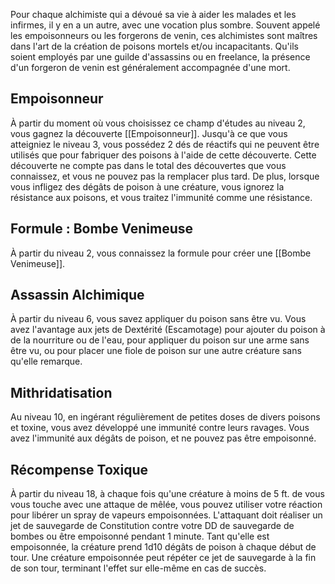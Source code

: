 Pour chaque alchimiste qui a dévoué sa vie à aider les malades et les infirmes, il y en a un autre, avec une vocation plus sombre. Souvent appelé les empoisonneurs ou les forgerons de venin, ces alchimistes sont maîtres dans l'art de la création de poisons mortels et/ou incapacitants. Qu'ils soient employés par une guilde d'assassins ou en freelance, la présence d'un forgeron de venin est généralement accompagnée d'une mort.

## Empoisonneur

À partir du moment où vous choisissez ce champ d'études au niveau 2, vous gagnez la découverte [[Empoisonneur]]. Jusqu'à ce que vous atteigniez le niveau 3, vous possédez 2 dés de réactifs qui ne peuvent être utilisés que pour fabriquer des poisons à l'aide de cette découverte. Cette découverte ne compte pas dans le total des découvertes que vous connaissez, et vous ne pouvez pas la remplacer plus tard. De plus, lorsque vous infligez des dégâts de poison à une créature, vous ignorez la résistance aux poisons, et vous traitez l'immunité comme une résistance.

## Formule : Bombe Venimeuse

À partir du niveau 2, vous connaissez la formule pour créer une [[Bombe Venimeuse]].

## Assassin Alchimique

À partir du niveau 6, vous savez appliquer du poison sans être vu. Vous avez l'avantage aux jets de Dextérité (Escamotage) pour ajouter du poison à de la nourriture ou de l'eau, pour appliquer du poison sur une arme sans être vu, ou pour placer une fiole de poison sur une autre créature sans qu'elle remarque.

## Mithridatisation

Au niveau 10, en ingérant régulièrement de petites doses de divers poisons et toxine, vous avez développé une immunité contre leurs ravages. Vous avez l'immunité aux dégâts de poison, et ne pouvez pas être empoisonné.

## Récompense Toxique

À partir du niveau 18, à chaque fois qu'une créature à moins de 5 ft. de vous vous touche avec une attaque de mêlée, vous pouvez utiliser votre réaction pour libérer un spray de vapeurs empoisonnées. L'attaquant doit réaliser un jet de sauvegarde de Constitution contre votre DD de sauvegarde de bombes ou être empoisonné pendant 1 minute. Tant qu'elle est empoisonnée, la créature prend 1d10 dégâts de poison à chaque début de tour. Une créature empoisonnée peut répéter ce jet de sauvegarde à la fin de son tour, terminant l'effet sur elle-même en cas de succès.

